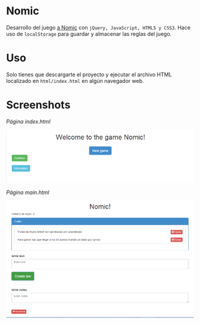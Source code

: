 Nomic
=====
Desarrollo del juego [a Nomic](http://es.wikipedia.org/wiki/Nomic_(juego) "Nomic") con `jQuery, JavaScript, HTML5 y CSS3`. Hace uso de `localStorage` para guardar y almacenar las reglas del juego. 

Uso
===
Solo tienes que descargarte el proyecto y ejecutar el archivo HTML localizado en `html/index.html` en algún navegador web.

Screenshots
===========
*Página index.html*

![Alt text](screenshots/index.png "index.html")

*Página main.html*

![Alt text](screenshots/main.png "main.html")


